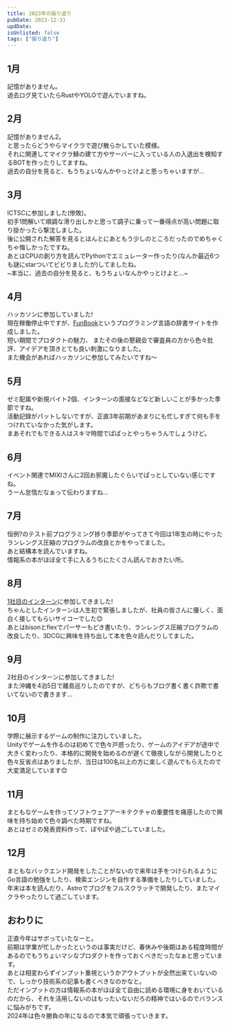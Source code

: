 ```yaml
---
title: 2023年の振り返り
pubDate: 2023-12-31
updDate: 
isUnlisted: false
tags: ["振り返り"]
---
```


## 1月

記憶がありません。  
過去ログ見ていたらRustやYOLOで遊んでいますね。  

## 2月

記憶がありません2。  
と思ったらどうやらマイクラで遊び散らかしていた模様。  
それに関連してマイクラ鯖の建て方やサーバーに入っている人の入退出を検知するBOTを作ったりしてますね。  
過去の自分を見ると、もうちょいなんかやっとけよと思っちゃいますが…  

## 3月

ICTSCに参加しました(惨敗)。  
初手1問解いて順調な滑り出しかと思って調子に乗って一番得点が高い問題に取り掛かったら撃沈しました。  
後に公開された解答を見るとほんとにあともう少しのところだったのでめちゃくちゃ悔しかったですね。  
あとはCPUの創り方を読んでPythonでエミュレーター作ったり(なんか最近6つも謎にstarついてビビりましたが)してましたね。  
~本当に、過去の自分を見ると、もうちょいなんかやっとけよと…~

## 4月

ハッカソンに参加していました!  
現在稼働停止中ですが、[FunBook](https://funbook.pages.dev)というプログラミング言語の辞書サイトを作成しました。  
短い期間でプロダクトの魅力、
またその後の懇親会で審査員の方から色々批評、アイデアを頂きとても良い刺激になりました。  
また機会があればハッカソンに参加してみたいですね～  

## 5月

ゼミ配属や新規バイト2個、インターンの面接などなど新しいことが多かった季節ですね。  
活動記録がパットしないですが、正直3年前期があまりにも忙しすぎて何も手をつけれていなかった気がします。  
まあそれでもできる人はスキマ時間でぱぱっとやっちゃうんでしょうけど。  

## 6月

イベント関連でMIXIさんに2回お邪魔したぐらいでぱっとしていない感じですね。  
うーん怠惰だなぁって伝わりますね…  

## 7月

恒例?のテスト前プログラミング捗り季節がやってきて今回は1年生の時にやったランレングス圧縮のプログラムの改良とかをやってました。  
あと結構本を読んでいますね。  
情報系の本がほぼ全て手に入るうちにたくさん読んでおきたい所。  

## 8月

[1社目のインターン](https://yashikota.com/blog/internship-flatt)に参加してきました!  
ちゃんとしたインターンは人生初で緊張しましたが、社員の皆さんに優しく、面白く接してもらいサイコーでした😊  
あとはbisonとflexでパーサーもどき書いたり、ランレングス圧縮プログラムの改良したり、3DCGに興味を持ち出して本を色々読んだりしてました。  

## 9月

2社目のインターンに参加してきました!  
また沖縄を4泊5日で離島巡りしたのですが、どちらもブログ書く書く詐欺で書いてないので書きます…  

## 10月

学際に展示するゲームの制作に注力していました。  
Unityでゲームを作るのは初めてで色々戸惑ったり、ゲームのアイデアが途中で大きく変わったり、本格的に開発を始めるのが遅くて徹夜しながら開発したりと色々反省点はありましたが、当日は100名以上の方に楽しく遊んでもらえたので大変満足しています😊  

## 11月

まともなゲームを作ってソフトウェアアーキテクチャの重要性を痛感したので興味を持ち始めて色々調べた時期ですね。  
あとはゼミの発表資料作って、ぽやぽや過ごしていました。  

## 12月

まともなバックエンド開発をしたことがないので来年は手をつけられるようにGo言語の勉強をしたり、検索エンジンを自作する準備をしたりしていました。  
年末は本を読んだり、Astroでブログをフルスクラッチで開発したり、またマイクラやったりして過ごしています。  

## おわりに

正直今年はサボっていたなーと。  
前期は学業が忙しかったというのは事実だけど、春休みや後期はある程度時間があるのでもうちょいマシなプロダクトを作っておくべきだったなぁと思っています。  
あとは相変わらずインプット重視というかアウトプットが全然出来ていないので、しっかり技術系の記事も書くべきなのかなと。  
ただインプットの方は情報系の本がほぼ全て自由に読める環境に身をおいているのだから、それを活用しないのはもったいないだろの精神ではいるのでバランスに悩みがちです。  
2024年は色々勝負の年になるので本気で頑張っていきます。  
